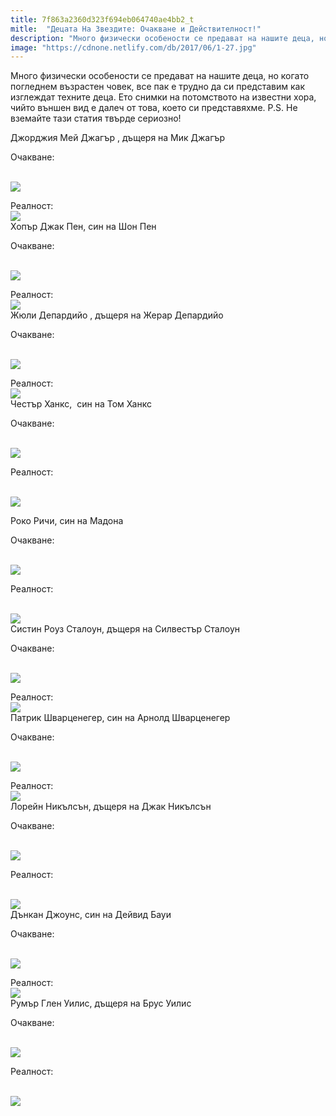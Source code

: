 ```yaml
---
title: 7f863a2360d323f694eb064740ae4bb2_t
mitle:  "Децата На Звездите: Очакване и Действителност!"
description: "Много физически особености се предават на нашите деца, но когато погледнем възрастен човек, все пак е трудно да си представим как изглеждат техните деца. Ето снимки"
image: "https://cdnone.netlify.com/db/2017/06/1-27.jpg"
---
```


 <p>Много физически особености се предават на нашите деца, но когато погледнем възрастен човек, все пак е трудно да си представим как изглеждат техните деца. Ето снимки на потомството на известни хора, чийто външен вид е далеч от това, което си представяхме. P.S. Не вземайте тази статия твърде сериозно!</p>      <p> Джорджия Мей Джагър , дъщеря на Мик Джагър</p> <p>Очакване:</p> <p> <br/><img src="https://cdnone.netlify.com/db/2017/06/1-27.jpg"/><br/></p>      <p>Реалност:  <br/><img src="https://cdnone.netlify.com/db/2017/06/2-27.jpg"/><br/> Хопър Джак Пен, син на Шон Пен</p> <p>Очакване:</p> <p> <br/><img src="https://cdnone.netlify.com/db/2017/06/3-29.jpg"/><br/></p> <p>Реалност:  <br/><img src="https://cdnone.netlify.com/db/2017/06/4-28.jpg"/><br/> Жюли Депардийо , дъщеря на Жерар Депардийо</p>      <p>Очакване:</p> <p> <br/><img src="https://cdnone.netlify.com/db/2017/06/5-26.jpg"/><br/></p> <p>Реалност:  <br/><img src="https://cdnone.netlify.com/db/2017/06/6-26.jpg"/><br/> Честър Ханкс,  син на Том Ханкс</p> <p>Очакване:</p> <p> <br/><img src="https://cdnone.netlify.com/db/2017/06/7-27.jpg"/><br/></p> <p>Реалност:</p>      <p> <br/><img src="https://cdnone.netlify.com/db/2017/06/8-28.jpg"/><br/></p> <p> Роко Ричи, син на Мадона</p> <p>Очакване:</p> <p> <br/><img src="https://cdnone.netlify.com/db/2017/06/9-27.jpg"/><br/></p>      <p>Реалност:</p> <p> <br/><img src="https://cdnone.netlify.com/db/2017/06/10-26.jpg"/><br/> Систин Роуз Сталоун, дъщеря на Силвестър Сталоун</p> <p>Очакване:</p> <p> <br/><img src="https://cdnone.netlify.com/db/2017/06/11-24.jpg"/><br/></p> <p>Реалност:  <br/><img src="https://cdnone.netlify.com/db/2017/06/12-23.jpg"/><br/> Патрик Шварценегер, син на Арнолд Шварценегер</p> <p>Очакване:</p> <p> <br/><img src="https://cdnone.netlify.com/db/2017/06/13-20.jpg"/><br/></p> <p>Реалност:  <br/><img src="https://cdnone.netlify.com/db/2017/06/14-21.jpg"/><br/> Лорейн Никълсън, дъщеря на Джак Никълсън</p> <p>Очакване:</p> <p> <br/><img src="https://cdnone.netlify.com/db/2017/06/15-18.jpg"/><br/></p> <p>Реалност:</p> <p> <br/><img src="https://cdnone.netlify.com/db/2017/06/16-15.jpg"/><br/> Дънкан Джоунс, син на Дейвид Бауи</p> <p>Очакване:</p> <p> <br/><img src="https://cdnone.netlify.com/db/2017/06/17-13.jpg"/><br/></p>  <p>Реалност:  <br/><img src="https://cdnone.netlify.com/db/2017/06/18-12.jpg"/><br/> Румър Глен Уилис, дъщеря на Брус Уилис</p> <p>Очакване:</p> <p> <br/><img src="https://cdnone.netlify.com/db/2017/06/19-10.jpg"/><br/></p>  <p>Реалност:</p> <p> <br/><img src="https://cdnone.netlify.com/db/2017/06/20-10.jpg"/><br/></p>       